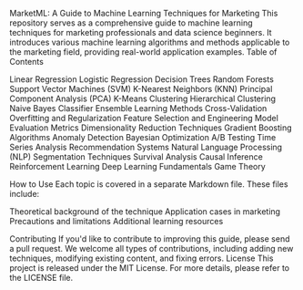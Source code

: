 MarketML: A Guide to Machine Learning Techniques for Marketing
This repository serves as a comprehensive guide to machine learning techniques for marketing professionals and data science beginners. It introduces various machine learning algorithms and methods applicable to the marketing field, providing real-world application examples.
Table of Contents

Linear Regression
Logistic Regression
Decision Trees
Random Forests
Support Vector Machines (SVM)
K-Nearest Neighbors (KNN)
Principal Component Analysis (PCA)
K-Means Clustering
Hierarchical Clustering
Naive Bayes Classifier
Ensemble Learning Methods
Cross-Validation
Overfitting and Regularization
Feature Selection and Engineering
Model Evaluation Metrics
Dimensionality Reduction Techniques
Gradient Boosting Algorithms
Anomaly Detection
Bayesian Optimization
A/B Testing
Time Series Analysis
Recommendation Systems
Natural Language Processing (NLP)
Segmentation Techniques
Survival Analysis
Causal Inference
Reinforcement Learning
Deep Learning Fundamentals
Game Theory

How to Use
Each topic is covered in a separate Markdown file. These files include:

Theoretical background of the technique
Application cases in marketing
Precautions and limitations
Additional learning resources

Contributing
If you'd like to contribute to improving this guide, please send a pull request. We welcome all types of contributions, including adding new techniques, modifying existing content, and fixing errors.
License
This project is released under the MIT License. For more details, please refer to the LICENSE file.
